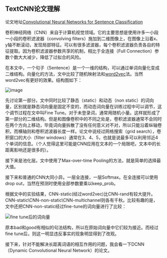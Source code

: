 ## TextCNN论文理解

论文地址[Convolutional Neural Networks for Sentence Classification](https://arxiv.org/pdf/1408.5882v2.pdf)

卷积神经网络（CNN）来自于计算机视觉领域。它的主要思想是使用许多一小段一小段的卷积滤波器（convolving filters）施加到二维图像上，在图像上沿着x、y轴不断滚动，发现局部特征。可以有很多滤波器，每个卷积滤波器负责各自的特征提取。因为卷积滤波器参数共享的机制，相比于全连接（Full Connection）参数个数大大减少，降低了过拟合的风险。

在本文中，一个句子（Sentence）是一个一维的结构，可以通过单词向量化变成二维结构。向量化的方法，文中比较了随机映射法和[word2vec](https://arxiv.org/pdf/1301.3781.pdf)法。当然word2vec有更好的效果。结构图如下：

![image](https://userno666.github.io/paper%20learn/2018-06-23%2014-06-32屏幕截图.png)

先讨论第一部分。文中同时比较了静态（static）和动态（non static）的词向量，区别就是静态词向量是固定不变的，而动态词向量在训练过程中可以调节，这个调节过程在文中叫Fine Tune。对于未登录词，通常用随机小量。这样就形成了第一部分的二维结构。但是和图像卷积中的不同之处是，卷积滤波器通常不会同时在两个方向上移动，毕竟词向量拆散了没有任何意义对不对，所以只能沿着纵轴卷积，而横轴则和卷积滤波器长度一样。论文中说经过网格搜索（grid search），卷积窗口的大小（filter windows）通常在3、4、5，也就是说最多可以利用邻近4个单词的信息。（个人觉得这里可能是CNN应用在文本的一个局限吧，文本中的长距离影响还是很多的）。

接下来是池化层。文中使用了Max-over-time Pooling的方法，就是简单的选择最大值。

接下来和普通的CNN大同小异。一层全连接，一层Softmax。在全连接可以使用drop out，当然在预测时使用全部参数要乘以keep_prob。

根据文中的实验结果，CNN-static(经过word2vec)比CNN-rand有较大提升。CNN-static\CNN-non-static\CNN-multichannel则各有千秋。比较有趣的是，文中还把CNN-non-static经过fine-tune的词向量进行了比较：

![fine tune后的词向量](https://userno666.github.io/paper%20learn/2018-06-23%2014-48-44屏幕截图.png)

原本bad和good有相似的句法结构，所以在原始词向量中它们较为接近。而经过fine tune后，则这一明显违反事实的现象明显得到了改观。

接下来，针对不能解决长距离词语的相互作用的问题，我会看一下DCNN（Dynamic Convolutional Neural Network）的论文。
